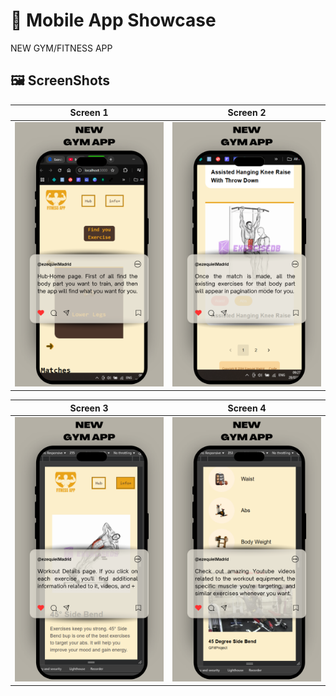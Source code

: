 # 📱 Mobile App Showcase

NEW GYM/FITNESS APP

## 🖼️ ScreenShots

| Screen 1                          | Screen 2                          |
| --------------------------------- | --------------------------------- |
| ![Screen 1](./public/screen1.png) | ![Screen 2](./public/screen2.png) |

| Screen 3                           | Screen 4                          |
| ---------------------------------- | --------------------------------- |
| ![Screen 3](./public//screen3.png) | ![Screen 4](./public/screen4.png) |
